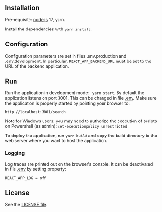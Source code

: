 ## Installation

Pre-requisite: [node.js](https://nodejs.org/) 17, yarn.

Install the dependencies with `yarn install`.

## Configuration

Configuration parameters are set in files .env.production and .env.development.
In particular, `REACT_APP_BACKEND_URL` must be set to the URL of the backend application.

## Run

Run the application in development mode: ` yarn start`.
By default the application listens on port 3001. This can be changed in file [.env](.env.development).
Make sure the application is properly started by pointing your browser to:
```
http://localhost:3001/search
```

Note for Windows users: you may need to authorize the execution of scripts on Powershell (as admin): `set-executionpolicy unrestricted`

To deploy the application, run `yarn build` and copy the build directory to the web server where you want to host the application.


### Logging

Log traces are printed out on the browser's console. It can be deactivated in file [.env](.env.development) by setting property:
```
REACT_APP_LOG = off
```

## License

See the [LICENSE file](LICENSE).
